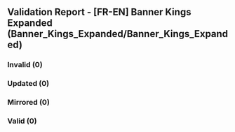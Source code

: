 ## Validation Report - [FR-EN] Banner Kings Expanded (Banner_Kings_Expanded/Banner_Kings_Expanded)


### Invalid (0)
### Updated (0)
### Mirrored (0)
### Valid (0)
